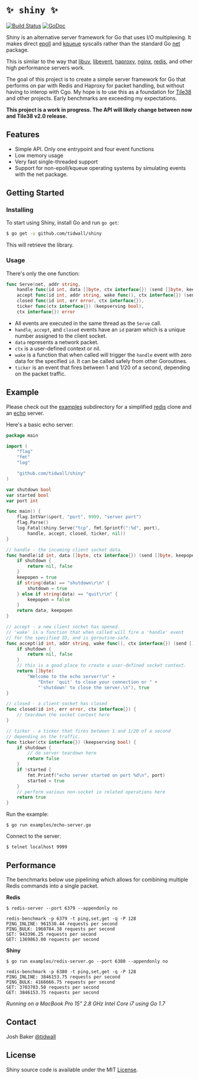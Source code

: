 # `✨ shiny ✨`

[![Build Status](https://img.shields.io/travis/tidwall/shiny.svg?style=flat-square)](https://travis-ci.org/tidwall/shiny)
[![GoDoc](https://img.shields.io/badge/api-reference-blue.svg?style=flat-square)](https://godoc.org/github.com/tidwall/shiny)

Shiny is an alternative server framework for Go that uses I/O multiplexing.
It makes direct [epoll](https://en.wikipedia.org/wiki/Epoll) and [kqueue](https://en.wikipedia.org/wiki/Kqueue) syscalls rather than the standard Go [net](https://golang.org/pkg/net/) package.

This is similar to the way that [libuv](https://github.com/libuv/libuv), [libevent](https://github.com/libevent/libevent), [haproxy](http://www.haproxy.org/), [nginx](http://nginx.org/), [redis](http://redis.io/), and other high performance servers work.

The goal of this project is to create a simple server framework for Go that performs on par with Redis and Haproxy for packet handling, but without having to interop with Cgo. My hope is to use this as a foundation for [Tile38](http://github.com/tidwall/tile38) and other projects. Early benchmarks are exceeding my expectations.

**This project is a work in progress. The API will likely change between now and Tile38 v2.0 release.**


## Features

- Simple API. Only one entrypoint and four event functions
- Low memory usage
- Very fast single-threaded support
- Support for non-epoll/kqueue operating systems by simulating events with the net package.


## Getting Started

### Installing

To start using Shiny, install Go and run `go get`:

```sh
$ go get -u github.com/tidwall/shiny
```

This will retrieve the library.

### Usage

There's only the one function:

```go
func Serve(net, addr string,
    handle func(id int, data []byte, ctx interface{}) (send []byte, keepopen bool),
    accept func(id int, addr string, wake func(), ctx interface{}) (send []byte, keepopen bool),
    closed func(id int, err error, ctx interface{}),
    ticker func(ctx interface{}) (keepserving bool),
    ctx interface{}) error
```

- All events are executed in the same thread as the `Serve` call.
- `handle`, `accept`, and `closed` events have an `id` param which is a unique number assigned to the client socket.  
- `data` represents a network packet.  
- `ctx` is a user-defined context or nil.  
- `wake` is a function that when called will trigger the `handle` event with zero data for the specified `id`. It can be called safely from other Goroutines.
- `ticker` is an event that fires between 1 and 1/20 of a second, depending on the packet traffic.

## Example

Please check out the [examples](examples) subdirectory for a simplified [redis](examples/redis-server.go) clone and an [echo](examples/echo-server.go) server.

Here's a basic echo server:

```go
package main

import (
	"flag"
	"fmt"
	"log"

	"github.com/tidwall/shiny"
)

var shutdown bool
var started bool
var port int

func main() {
	flag.IntVar(&port, "port", 9999, "server port")
	flag.Parse()
	log.Fatal(shiny.Serve("tcp", fmt.Sprintf(":%d", port),
		handle, accept, closed, ticker, nil))
}

// handle - the incoming client socket data.
func handle(id int, data []byte, ctx interface{}) (send []byte, keepopen bool) {
	if shutdown {
		return nil, false
	}
	keepopen = true
	if string(data) == "shutdown\r\n" {
		shutdown = true
	} else if string(data) == "quit\r\n" {
		keepopen = false
	}
	return data, keepopen
}

// accept - a new client socket has opened.
// 'wake' is a function that when called will fire a 'handle' event
// for the specified ID, and is goroutine-safe.
func accept(id int, addr string, wake func(), ctx interface{}) (send []byte, keepopen bool) {
	if shutdown {
		return nil, false
	}
	// this is a good place to create a user-defined socket context.
	return []byte(
		"Welcome to the echo server!\n" +
			"Enter 'quit' to close your connection or " +
			"'shutdown' to close the server.\n"), true
}

// closed - a client socket has closed
func closed(id int, err error, ctx interface{}) {
	// teardown the socket context here
}

// ticker - a ticker that fires between 1 and 1/20 of a second
// depending on the traffic.
func ticker(ctx interface{}) (keepserving bool) {
	if shutdown {
		// do server teardown here
		return false
	}
	if !started {
		fmt.Printf("echo server started on port %d\n", port)
		started = true
	}
	// perform various non-socket io related operations here
	return true
}
```

Run the example:

```
$ go run examples/echo-server.go
```

Connect to the server:

```
$ telnet localhost 9999
```

## Performance

The benchmarks below use pipelining which allows for combining multiple Redis commands into a single packet.

**Redis**

```
$ redis-server --port 6379 --appendonly no
```
```
redis-benchmark -p 6379 -t ping,set,get -q -P 128
PING_INLINE: 961538.44 requests per second
PING_BULK: 1960784.38 requests per second
SET: 943396.25 requests per second
GET: 1369863.00 requests per second
```

**Shiny**

```
$ go run examples/redis-server.go --port 6380 --appendonly no
```
```
redis-benchmark -p 6380 -t ping,set,get -q -P 128
PING_INLINE: 3846153.75 requests per second
PING_BULK: 4166666.75 requests per second
SET: 3703703.50 requests per second
GET: 3846153.75 requests per second
```

*Running on a MacBook Pro 15" 2.8 GHz Intel Core i7 using Go 1.7*

## Contact

Josh Baker [@tidwall](http://twitter.com/tidwall)

## License

Shiny source code is available under the MIT [License](/LICENSE).

